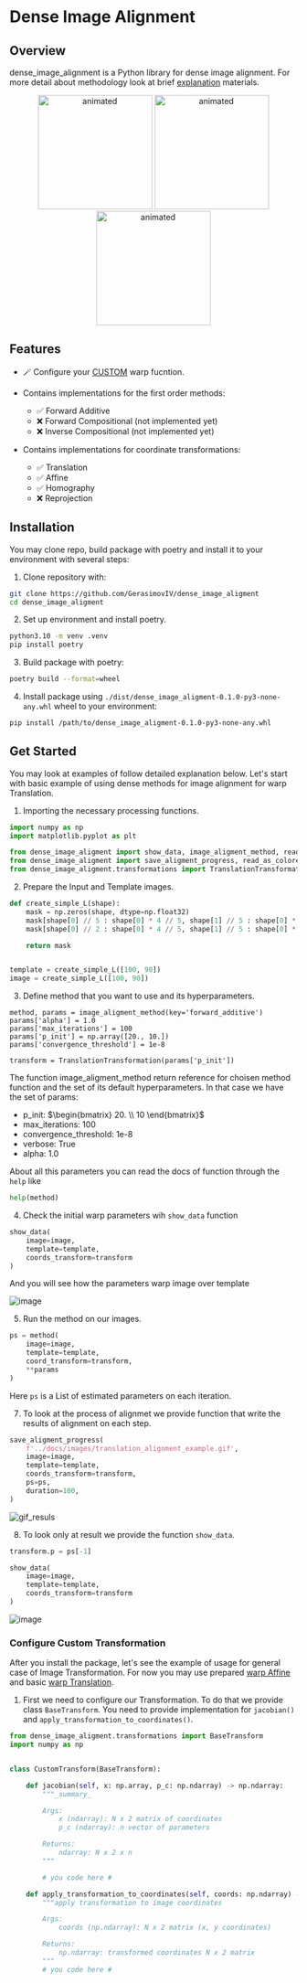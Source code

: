 # Dense Image Alignment

<!-- [![PyPI Version](https://img.shields.io/pypi/v/your-package-name.svg)](https://pypi.org/project/your-package-name/) -->
<!-- [![License](https://img.shields.io/badge/License-MIT-blue.svg)](https://opensource.org/licenses/MIT) -->

## Overview

dense_image_alignment is a Python library for dense image alignment. For more detail about methodology look at brief [explanation](./docs/materials/Image_Alignment_Dense_methods.pdf) materials.

<!-- ![Image Alignment Example](docs/images/example_alignment.png) -->
<div class="row">
    <p align="center">
        <img src="./docs/images/translation_alignment_example.gif" alt="animated" width="200" />
        <img src="./docs/images/affine_alignment_example.gif" alt="animated" width="200" />
        <img src="./docs/images/homography_alignment_example.gif" alt="animated" width="200" />
    </p>
</div>


## Features

- 🪄 Configure your [CUSTOM](#configure-custom-transformation) warp fucntion.
- Contains implementations for the first order methods:
    - ✅ Forward Additive
    - ❌ Forward Compositional (not implemented yet)
    - ❌ Inverse Compositional (not implemented yet)

- Contains implementations for coordinate transformations:
    - ✅ Translation
    - ✅ Affine
    - ✅ Homography
    - ❌ Reprojection

## Installation

You may clone repo, build package with poetry and install it to your environment with several steps:

1. Clone repository with:
```bash
git clone https://github.com/GerasimovIV/dense_image_aligment
cd dense_image_aligment
```

2. Set up environment and install poetry.
```bash
python3.10 -m venv .venv
pip install poetry
```

3. Build package with poetry:

```bash
poetry build --format=wheel
```

4. Install package using `./dist/dense_image_aligment-0.1.0-py3-none-any.whl` wheel to your environment:
```bash
pip install /path/to/dense_image_aligment-0.1.0-py3-none-any.whl
```

## Get Started

You may look at examples of follow detailed explanation below. Let's start with basic example of using dense methods for image alignment for warp Translation.

1. Importing the necessary processing functions.

```python
import numpy as np
import matplotlib.pyplot as plt

from dense_image_aligment import show_data, image_aligment_method, read_as_grayscale
from dense_image_aligment import save_aligment_progress, read_as_colored, show_data
from dense_image_aligment.transformations import TranslationTransformation
```

2. Prepare the Input and Template images.

```python
def create_simple_L(shape):
    mask = np.zeros(shape, dtype=np.float32)
    mask[shape[0] // 5 : shape[0] * 4 // 5, shape[1] // 5 : shape[0] * 2 // 5] = 1.
    mask[shape[0] // 2 : shape[0] * 4 // 5, shape[1] // 5 : shape[0] * 4 // 5] = 1.

    return mask


template = create_simple_L([100, 90])
image = create_simple_L([100, 90])

```

3. Define method that you want to use and its hyperparameters.

```python3
method, params = image_aligment_method(key='forward_additive')
params['alpha'] = 1.0
params['max_iterations'] = 100
params['p_init'] = np.array([20., 10.])
params['convergence_threshold'] = 1e-8

transform = TranslationTransformation(params['p_init'])
```

The function image_aligment_method return reference for choisen method function and the set of its default hyperparameters. In that case we have the set of params:

- p_init:
$`\begin{bmatrix} 20. \\ 10 \end{bmatrix}`$
- max_iterations: 100
- convergence_threshold: 1e-8
- verbose: True
- alpha: 1.0

About all this parameters you can read the docs of function through the `help` like

```python
help(method)
```

4. Check the initial warp parameters wih `show_data` function

```python
show_data(
    image=image,
    template=template,
    coords_transform=transform
)
```

And you will see how the parameters warp image over template

![image](./docs/images/example_init_p.png)

5. Run the method on our images.

```python
ps = method(
    image=image,
    template=template,
    coord_transform=transform,
    **params
)
```

Here `ps` is a List of estimated parameters on each iteration.

7. To look at the process of alignmet we provide function that write the results of alignment on each step.

```python
save_aligment_progress(
    f'../docs/images/translation_alignment_example.gif',
    image=image,
    template=template,
    coords_transform=transform,
    ps=ps,
    duration=100,
)
```
![gif_resuls](./docs/images/translation_alignment_example.gif)

8. To look only at result we provide the function `show_data`.

```python
transform.p = ps[-1]

show_data(
    image=image,
    template=template,
    coords_transform=transform
)
```

![image](./docs/images/output_example_result.png)


### Configure Custom Transformation

After you install the package, let's see the example of usage for general case of Image Transformation. For now you may use prepared [warp Affine](./notebooks/TranslationExample.ipynb) and basic [warp Translation](./notebooks/TranslationExample.ipynb).

1. First we need to configure our Transformation. To do that we provide class `BaseTransform`. You need to provide implementation for `jacobian()` and `apply_transformation_to_coordinates()`.

```python
from dense_image_aligment.transformations import BaseTransform
import numpy as np


class CustomTransform(BaseTransform):

    def jacobian(self, x: np.array, p_c: np.ndarray) -> np.ndarray:
        """_summary_

        Args:
            x (ndarray): N x 2 matrix of coordinates
            p_c (ndarray): n vector of parameters

        Returns:
            ndarray: N x 2 x n
        """

        # you code here #

    def apply_transformation_to_coordinates(self, coords: np.ndarray) -> np.ndarray:
        """apply transformation to image coordinates

        Args:
            coords (np.ndarray): N x 2 matrix (x, y coordinates)

        Returns:
            np.ndarray: transformed coordinates N x 2 matrix
        """
        # you code here #

```
